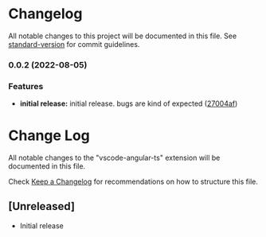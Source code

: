# Changelog

All notable changes to this project will be documented in this file. See [standard-version](https://github.com/conventional-changelog/standard-version) for commit guidelines.

### 0.0.2 (2022-08-05)


### Features

* **initial release:** initial release. bugs are kind of expected ([27004af](https://github.com/ghaschel/vscode-angular-ts/commit/27004af0f02ea951a8d636abc516a4a5fb2d8052))

# Change Log

All notable changes to the "vscode-angular-ts" extension will be documented in this file.

Check [Keep a Changelog](http://keepachangelog.com/) for recommendations on how to structure this file.

## [Unreleased]

- Initial release